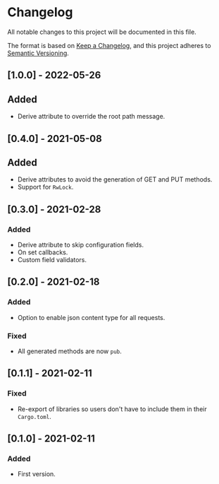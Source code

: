 # Changelog
All notable changes to this project will be documented in this file.

The format is based on [Keep a Changelog](https://keepachangelog.com/en/1.0.0/),
and this project adheres to [Semantic Versioning](https://semver.org/spec/v2.0.0.html).

## [1.0.0] - 2022-05-26
## Added
- Derive attribute to override the root path message.

## [0.4.0] - 2021-05-08
## Added
- Derive attributes to avoid the generation of GET and PUT methods.
- Support for `RwLock`.

## [0.3.0] - 2021-02-28
### Added
- Derive attribute to skip configuration fields.
- On set callbacks.
- Custom field validators.

## [0.2.0] - 2021-02-18
### Added
- Option to enable json content type for all requests.

### Fixed
- All generated methods are now `pub`.

## [0.1.1] - 2021-02-11
### Fixed
- Re-export of libraries so users don't have to include them in their `Cargo.toml`.

## [0.1.0] - 2021-02-11
### Added
- First version.
